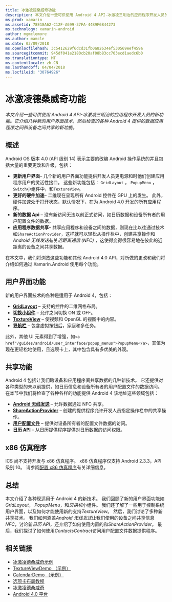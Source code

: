 ```yaml
---
title: 冰激凌德桑威奇功能
description: 本文介绍一些可供使用 Android 4 API-冰激凌三明治的应用程序开发人员的新功能。 它介绍几种新的用户界面技术，然后检查的各种 Android 4 提供的数据应用程序之间和设备之间共享的新功能。
ms.prod: xamarin
ms.assetid: 78E18A62-C12F-A699-37FA-44B9F6B44273
ms.technology: xamarin-android
author: mgmclemore
ms.author: mamcle
ms.date: 03/09/2018
ms.openlocfilehash: 3c5412629f6dcd31fb0a82634ef530569eef459a
ms.sourcegitcommit: 945df041e2180cb20af08b83cc703ecd1aedc6b0
ms.translationtype: MT
ms.contentlocale: zh-CN
ms.lasthandoff: 04/04/2018
ms.locfileid: "30764926"
---
```

# <a name="ice-cream-sandwich-features"></a>冰激凌德桑威奇功能

_本文介绍一些可供使用 Android 4 API-冰激凌三明治的应用程序开发人员的新功能。它介绍几种新的用户界面技术，然后检查的各种 Android 4 提供的数据应用程序之间和设备之间共享的新功能。_

## <a name="overview"></a>概述

Android OS 版本 4.0 (API 级别 14) 表示主要的改编 Android 操作系统的并且包括大量的重要更改和升级，包括：

-   **更新用户界面**– 几个新的用户界面功能提供开发人员更电源和时他们创建应用程序用户的灵活性接口。 这些新功能包括： `GridLayout` ， `PopupMenu` ，`Switch`小组件中，和`TextureView`。 
-   **更好的硬件加速**– 二维现在呈现所有 Android 控件在 GPU 上的发生。 此外，硬件加速处于打开状态，默认情况下，在为 Android 4.0 开发的所有应用程序。 
-   **新的数据 Api** – 没有新访问无法以前正式访问，如日历数据和设备所有者的用户配置文件的数据。 
-   **应用程序数据共享**– 共享应用程序和设备之间的数据，则现在比以往通过技术如`ShareActionProvider`，这样就可以轻松从操作栏中，创建共享操作和*Android 无线发送*有关*近距离通信 (NFC)* ，这使得变得很容易地在彼此的近距离的设备之间共享数据。 


在本文中，我们将浏览这些功能和其他 Android 4.0 API，对所做的更改和我们将介绍如何通过 Xamarin.Android 使用每个功能。

## <a name="user-interface-features"></a>用户界面功能

新的用户界面技术的各种是适用于 Android 4，包括：

-   **[GridLayout](~/android/user-interface/layouts/grid-layout.md)**  – 支持的控件的二维网格布局。 
-   **[切换小组件](~/android/user-interface/controls/switch.md)** – 允许之间切换 ON 或 OFF。 
-   **[TextureView](~/android/user-interface/controls/texture-view.md)**  – 使视频和 OpenGL 的视图中的内容。 
-   **[导航栏](~/android/user-interface/controls/navigation-bar.md)** – 包含虚拟按钮后，家庭和多任务。 


此外，其他 UI 元素得到了增强，如`<a href"/guides/android/user_interface/popup_menus">PopupMenu</a>`，其值为现在更轻松地使用，且选项卡上，其中包含具有多优美的外观。

## <a name="sharing-features"></a>共享功能

Android 4 包括让我们跨设备和应用程序间共享数据的几种新技术。 它还提供对各种类型的未以前提供，如日历信息和设备所有者的用户配置文件的数据访问。 在本节中我们将检查了各种各样的功能提供 Android 4 该地址这些领域包括：

-  **[Android 无线发送](~/android/platform/android-beam.md)** – 允许数据通过 NFC 共享。
-   **[ShareActionProvider](~/android/user-interface/controls/action-bar.md)**  – 创建的提供程序允许开发人员指定操作栏中的共享操作。 
-   **[用户配置文件](~/android/user-interface/user-profile.md)** – 提供对设备所有者的配置文件数据的访问。 
-   **[日历 API](~/android/user-interface/controls/calendar.md)**  – 从日历提供程序提供对日历数据的访问权限。 

## <a name="x86-emulators"></a>x86 仿真程序

ICS 尚不支持开发与 x86 仿真程序。 x86 仿真程序仅支持 Android 2.3.3，API 级别 10。 请参阅[配置 x86 仿真程序](~/android/get-started/installation/android-emulator/index.md)有关详细信息。

## <a name="summary"></a>总结

本文介绍了各种现适用于 Android 4 的新技术。 我们回顾了新的用户界面功能如*GridLayout*， *PopupMenu*，和*交换机*小组件。 我们还了解了一些用于控制系统用户界面，以及如何才能使用新的支持*TextureView*。 然后，我们讨论了多种新共享技术。 我们如何涵盖*Android 无线发送*让我们使用的设备之间共享信息*NFC*，讨论新*日历 API*，还介绍了如何使用内置的和*ShareActionProvider*。
最后，我们探讨了如何使用*ContactsContract*访问用户配置文件数据提供程序。



## <a name="related-links"></a>相关链接

- [冰激凌德桑威奇示例](https://developer.xamarin.com/samples/monodroid/PlatformFeatures/ICS_Samples/)
- [TextureViewDemo （示例）](https://developer.xamarin.com/samples/monodroid/TextureViewDemo/)
- [CalendarDemo （示例）](https://developer.xamarin.com/samples/monodroid/CalendarDemo/)
- [选项卡布局教程](~/android/user-interface/layouts/tab-layout/index.md)
- [冰激凌德桑威奇](http://developer.android.com/about/versions/android-4.0-highlights.html)
- [Android 4.0 平台](http://developer.android.com/about/versions/android-4.0.html)
